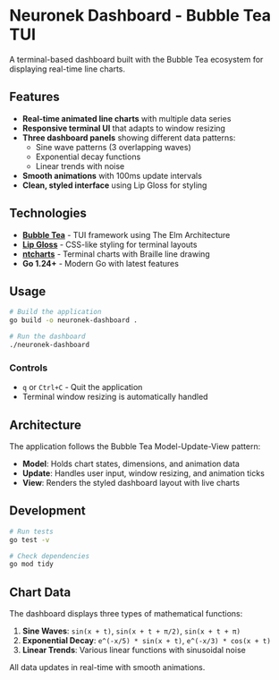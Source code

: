 # Neuronek Dashboard - Bubble Tea TUI

A terminal-based dashboard built with the Bubble Tea ecosystem for displaying real-time line charts.

## Features

- **Real-time animated line charts** with multiple data series
- **Responsive terminal UI** that adapts to window resizing
- **Three dashboard panels** showing different data patterns:
  - Sine wave patterns (3 overlapping waves)
  - Exponential decay functions
  - Linear trends with noise
- **Smooth animations** with 100ms update intervals
- **Clean, styled interface** using Lip Gloss for styling

## Technologies

- **[Bubble Tea](https://github.com/charmbracelet/bubbletea)** - TUI framework using The Elm Architecture
- **[Lip Gloss](https://github.com/charmbracelet/lipgloss)** - CSS-like styling for terminal layouts
- **[ntcharts](https://github.com/NimbleMarkets/ntcharts)** - Terminal charts with Braille line drawing
- **Go 1.24+** - Modern Go with latest features

## Usage

```bash
# Build the application
go build -o neuronek-dashboard .

# Run the dashboard
./neuronek-dashboard
```

### Controls

- `q` or `Ctrl+C` - Quit the application
- Terminal window resizing is automatically handled

## Architecture

The application follows the Bubble Tea Model-Update-View pattern:

- **Model**: Holds chart states, dimensions, and animation data
- **Update**: Handles user input, window resizing, and animation ticks
- **View**: Renders the styled dashboard layout with live charts

## Development

```bash
# Run tests
go test -v

# Check dependencies
go mod tidy
```

## Chart Data

The dashboard displays three types of mathematical functions:

1. **Sine Waves**: `sin(x + t)`, `sin(x + t + π/2)`, `sin(x + t + π)`
2. **Exponential Decay**: `e^(-x/5) * sin(x + t)`, `e^(-x/3) * cos(x + t)`
3. **Linear Trends**: Various linear functions with sinusoidal noise

All data updates in real-time with smooth animations.